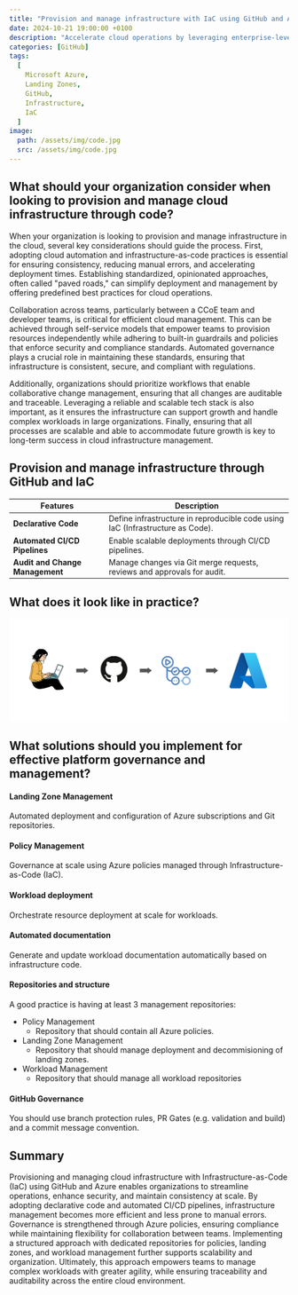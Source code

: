 ```yaml
---
title: "Provision and manage infrastructure with IaC using GitHub and Azure"
date: 2024-10-21 19:00:00 +0100
description: "Accelerate cloud operations by leveraging enterprise-level automation with Infrastructure-as-Code (IaC)."
categories: [GitHub]
tags:
  [
    Microsoft Azure,
    Landing Zones,
    GitHub,
    Infrastructure,
    IaC
  ]
image:
  path: /assets/img/code.jpg
  src: /assets/img/code.jpg
---
```


## What should your organization consider when looking to provision and manage cloud infrastructure through code?

When your organization is looking to provision and manage infrastructure in the cloud, several key considerations should guide the process. First, adopting cloud automation and infrastructure-as-code practices is essential for ensuring consistency, reducing manual errors, and accelerating deployment times. Establishing standardized, opinionated approaches, often called "paved roads," can simplify deployment and management by offering predefined best practices for cloud operations.

Collaboration across teams, particularly between a CCoE team and developer teams, is critical for efficient cloud management. This can be achieved through self-service models that empower teams to provision resources independently while adhering to built-in guardrails and policies that enforce security and compliance standards. Automated governance plays a crucial role in maintaining these standards, ensuring that infrastructure is consistent, secure, and compliant with regulations.

Additionally, organizations should prioritize workflows that enable collaborative change management, ensuring that all changes are auditable and traceable. Leveraging a reliable and scalable tech stack is also important, as it ensures the infrastructure can support growth and handle complex workloads in large organizations. Finally, ensuring that all processes are scalable and able to accommodate future growth is key to long-term success in cloud infrastructure management.

## Provision and manage infrastructure through GitHub and IaC

| **Features**            | **Description**                                                                                    |
|---------------------------|-------------------------------------------------------------------------------------------------   |
| **Declarative Code** | Define infrastructure in reproducible code using IaC (Infrastructure as Code). |
| **Automated CI/CD Pipelines** | Enable scalable deployments through CI/CD pipelines. |
| **Audit and Change Management** | Manage changes via Git merge requests, reviews and approvals for audit. |

## What does it look like in practice?
![Infrastructure](/assets/img/infrastructure-provisioning.png "Infrastructure")

## What solutions should you implement for effective platform governance and management?

#### Landing Zone Management  
Automated deployment and configuration of Azure subscriptions and Git repositories.

#### Policy Management  
Governance at scale using Azure policies managed through Infrastructure-as-Code (IaC).

#### Workload deployment  
Orchestrate resource deployment at scale for workloads.

#### Automated documentation  
Generate and update workload documentation automatically based on infrastructure code.

#### Repositories and structure   
A good practice is having at least 3 management repositories: 
- Policy Management
  - Repository that should contain all Azure policies.
- Landing Zone Management 
  - Repository that should manage deployment and decommisioning of landing zones.
- Workload Management
  - Repository that should manage all workload repositories 

#### GitHub Governance  
You should use branch protection rules, PR Gates (e.g. validation and build) and a commit message convention.

## Summary
Provisioning and managing cloud infrastructure with Infrastructure-as-Code (IaC) using GitHub and Azure enables organizations to streamline operations, enhance security, and maintain consistency at scale. By adopting declarative code and automated CI/CD pipelines, infrastructure management becomes more efficient and less prone to manual errors. Governance is strengthened through Azure policies, ensuring compliance while maintaining flexibility for collaboration between teams. Implementing a structured approach with dedicated repositories for policies, landing zones, and workload management further supports scalability and organization. Ultimately, this approach empowers teams to manage complex workloads with greater agility, while ensuring traceability and auditability across the entire cloud environment.